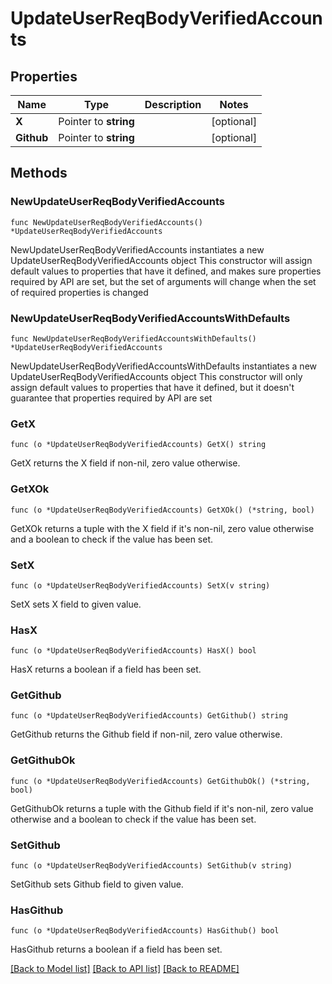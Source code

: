 # UpdateUserReqBodyVerifiedAccounts

## Properties

Name | Type | Description | Notes
------------ | ------------- | ------------- | -------------
**X** | Pointer to **string** |  | [optional] 
**Github** | Pointer to **string** |  | [optional] 

## Methods

### NewUpdateUserReqBodyVerifiedAccounts

`func NewUpdateUserReqBodyVerifiedAccounts() *UpdateUserReqBodyVerifiedAccounts`

NewUpdateUserReqBodyVerifiedAccounts instantiates a new UpdateUserReqBodyVerifiedAccounts object
This constructor will assign default values to properties that have it defined,
and makes sure properties required by API are set, but the set of arguments
will change when the set of required properties is changed

### NewUpdateUserReqBodyVerifiedAccountsWithDefaults

`func NewUpdateUserReqBodyVerifiedAccountsWithDefaults() *UpdateUserReqBodyVerifiedAccounts`

NewUpdateUserReqBodyVerifiedAccountsWithDefaults instantiates a new UpdateUserReqBodyVerifiedAccounts object
This constructor will only assign default values to properties that have it defined,
but it doesn't guarantee that properties required by API are set

### GetX

`func (o *UpdateUserReqBodyVerifiedAccounts) GetX() string`

GetX returns the X field if non-nil, zero value otherwise.

### GetXOk

`func (o *UpdateUserReqBodyVerifiedAccounts) GetXOk() (*string, bool)`

GetXOk returns a tuple with the X field if it's non-nil, zero value otherwise
and a boolean to check if the value has been set.

### SetX

`func (o *UpdateUserReqBodyVerifiedAccounts) SetX(v string)`

SetX sets X field to given value.

### HasX

`func (o *UpdateUserReqBodyVerifiedAccounts) HasX() bool`

HasX returns a boolean if a field has been set.

### GetGithub

`func (o *UpdateUserReqBodyVerifiedAccounts) GetGithub() string`

GetGithub returns the Github field if non-nil, zero value otherwise.

### GetGithubOk

`func (o *UpdateUserReqBodyVerifiedAccounts) GetGithubOk() (*string, bool)`

GetGithubOk returns a tuple with the Github field if it's non-nil, zero value otherwise
and a boolean to check if the value has been set.

### SetGithub

`func (o *UpdateUserReqBodyVerifiedAccounts) SetGithub(v string)`

SetGithub sets Github field to given value.

### HasGithub

`func (o *UpdateUserReqBodyVerifiedAccounts) HasGithub() bool`

HasGithub returns a boolean if a field has been set.


[[Back to Model list]](../README.md#documentation-for-models) [[Back to API list]](../README.md#documentation-for-api-endpoints) [[Back to README]](../README.md)


